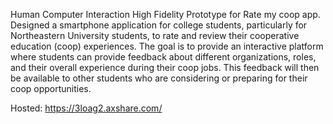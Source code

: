Human Computer Interaction
High Fidelity Prototype for Rate my coop app.
Designed a smartphone application for college students, particularly for Northeastern University students, to rate and review their cooperative education (coop) experiences. 
The goal is to provide an interactive platform where students can provide feedback about different organizations, roles, and their overall experience during their coop jobs. 
This feedback will then be available to other students who are considering or preparing for their coop opportunities.

Hosted: https://3loag2.axshare.com/
